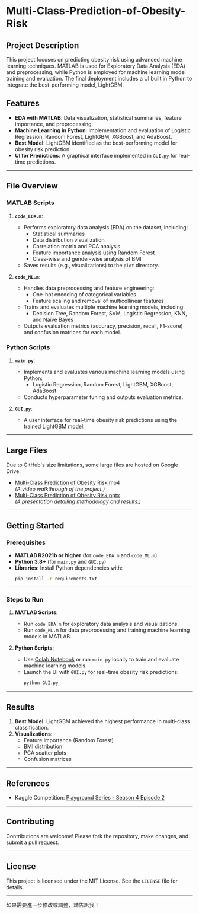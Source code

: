 # Multi-Class-Prediction-of-Obesity-Risk

## Project Description
This project focuses on predicting obesity risk using advanced machine learning techniques. MATLAB is used for Exploratory Data Analysis (EDA) and preprocessing, while Python is employed for machine learning model training and evaluation. The final deployment includes a UI built in Python to integrate the best-performing model, LightGBM.

## Features
- **EDA with MATLAB**: Data visualization, statistical summaries, feature importance, and preprocessing.
- **Machine Learning in Python**: Implementation and evaluation of Logistic Regression, Random Forest, LightGBM, XGBoost, and AdaBoost.
- **Best Model**: LightGBM identified as the best-performing model for obesity risk prediction.
- **UI for Predictions**: A graphical interface implemented in `GUI.py` for real-time predictions.

---

## File Overview
### MATLAB Scripts
1. **`code_EDA.m`**:  
   - Performs exploratory data analysis (EDA) on the dataset, including:
     - Statistical summaries
     - Data distribution visualization
     - Correlation matrix and PCA analysis
     - Feature importance analysis using Random Forest
     - Class-wise and gender-wise analysis of BMI
   - Saves results (e.g., visualizations) to the `plot` directory.

2. **`code_ML.m`**:  
   - Handles data preprocessing and feature engineering:
     - One-hot encoding of categorical variables
     - Feature scaling and removal of multicollinear features
   - Trains and evaluates multiple machine learning models, including:
     - Decision Tree, Random Forest, SVM, Logistic Regression, KNN, and Naive Bayes
   - Outputs evaluation metrics (accuracy, precision, recall, F1-score) and confusion matrices for each model.

### Python Scripts
1. **`main.py`**:  
   - Implements and evaluates various machine learning models using Python:
     - Logistic Regression, Random Forest, LightGBM, XGBoost, AdaBoost
   - Conducts hyperparameter tuning and outputs evaluation metrics.

2. **`GUI.py`**:  
   - A user interface for real-time obesity risk predictions using the trained LightGBM model.

---

## Large Files
Due to GitHub's size limitations, some large files are hosted on Google Drive:
- [Multi-Class Prediction of Obesity Risk.mp4](https://drive.google.com/file/d/1rj2GHZmXrapIm5v5nIvCS45d5qHKWHtY/view?usp=drive_link)  
  *(A video walkthrough of the project.)*
- [Multi-Class Prediction of Obesity Risk.pptx](https://docs.google.com/presentation/d/1v5y5zPNYwYtG-SQu9l4CuZLmQiTCC2bj/edit?usp=drive_link&ouid=112522920743661236400&rtpof=true&sd=true)  
  *(A presentation detailing methodology and results.)*

---

## Getting Started

### Prerequisites
- **MATLAB R2021b or higher** (for `code_EDA.m` and `code_ML.m`)
- **Python 3.8+** (for `main.py` and `GUI.py`)
- **Libraries**: Install Python dependencies with:
  ```bash
  pip install -r requirements.txt
  ```

---

### Steps to Run

1. **MATLAB Scripts**:
   - Run `code_EDA.m` for exploratory data analysis and visualizations.
   - Run `code_ML.m` for data preprocessing and training machine learning models in MATLAB.

2. **Python Scripts**:
   - Use [Colab Notebook](https://colab.research.google.com/drive/1LCGhvLboFNF7lQ-TUKCeRcW7m4eAEqvC#scrollTo=QvS4dYJ2Gmh9) or run `main.py` locally to train and evaluate machine learning models.
   - Launch the UI with `GUI.py` for real-time obesity risk predictions:
     ```bash
     python GUI.py
     ```

---

## Results
1. **Best Model**: LightGBM achieved the highest performance in multi-class classification.
2. **Visualizations**:  
   - Feature importance (Random Forest)
   - BMI distribution
   - PCA scatter plots
   - Confusion matrices

---

## References
- Kaggle Competition: [Playground Series - Season 4 Episode 2](https://www.kaggle.com/competitions/playground-series-s4e2/overview)

---

## Contributing
Contributions are welcome! Please fork the repository, make changes, and submit a pull request.

---

## License
This project is licensed under the MIT License. See the `LICENSE` file for details.

---

如果需要進一步修改或調整，請告訴我！

